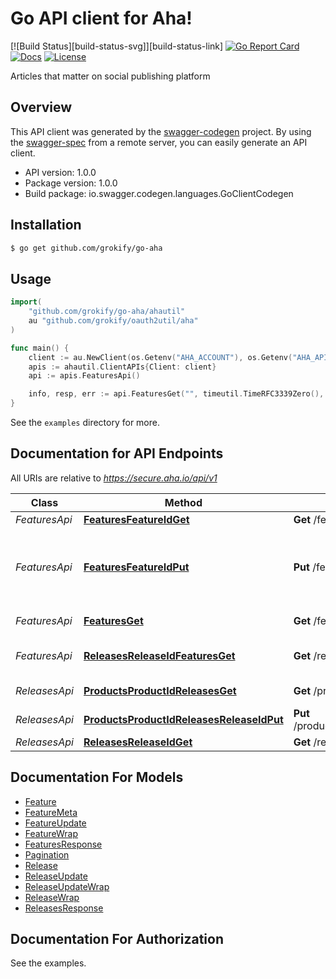 # Go API client for Aha!

[![Build Status][build-status-svg]][build-status-link]
[![Go Report Card][goreport-svg]][goreport-link]
[![Docs][docs-godoc-svg]][docs-godoc-link]
[![License][license-svg]][license-link]

Articles that matter on social publishing platform

## Overview

This API client was generated by the [swagger-codegen](https://github.com/swagger-api/swagger-codegen) project.  By using the [swagger-spec](https://github.com/swagger-api/swagger-spec) from a remote server, you can easily generate an API client.

- API version: 1.0.0
- Package version: 1.0.0
- Build package: io.swagger.codegen.languages.GoClientCodegen

## Installation

```bash
$ go get github.com/grokify/go-aha
```

## Usage

```go
import(
	"github.com/grokify/go-aha/ahautil"
	au "github.com/grokify/oauth2util/aha"
)

func main() {
	client := au.NewClient(os.Getenv("AHA_ACCOUNT"), os.Getenv("AHA_API_KEY"))
	apis := ahautil.ClientAPIs{Client: client}
	api := apis.FeaturesApi()

	info, resp, err := api.FeaturesGet("", timeutil.TimeRFC3339Zero(), "", "", 1, 500)
}
```

See the `examples` directory for more.

## Documentation for API Endpoints

All URIs are relative to *https://secure.aha.io/api/v1*

Class | Method | HTTP request | Description
------------ | ------------- | ------------- | -------------
*FeaturesApi* | [**FeaturesFeatureIdGet**](docs/FeaturesApi.md#featuresfeatureidget) | **Get** /features/{feature_id} | 
*FeaturesApi* | [**FeaturesFeatureIdPut**](docs/FeaturesApi.md#featuresfeatureidput) | **Put** /features/{feature_id} | Update a feature&#39;s custom fields with tag-like value
*FeaturesApi* | [**FeaturesGet**](docs/FeaturesApi.md#featuresget) | **Get** /features | Get all features
*FeaturesApi* | [**ReleasesReleaseIdFeaturesGet**](docs/FeaturesApi.md#releasesreleaseidfeaturesget) | **Get** /releases/{release_id}/features | Get all features for a release
*ReleasesApi* | [**ProductsProductIdReleasesGet**](docs/ReleasesApi.md#productsproductidreleasesget) | **Get** /products/{product_id}/releases | Releases API
*ReleasesApi* | [**ProductsProductIdReleasesReleaseIdPut**](docs/ReleasesApi.md#productsproductidreleasesreleaseidput) | **Put** /products/{product_id}/releases/{release_id} | Update a release
*ReleasesApi* | [**ReleasesReleaseIdGet**](docs/ReleasesApi.md#releasesreleaseidget) | **Get** /releases/{release_id} | 


## Documentation For Models

 - [Feature](docs/Feature.md)
 - [FeatureMeta](docs/FeatureMeta.md)
 - [FeatureUpdate](docs/FeatureUpdate.md)
 - [FeatureWrap](docs/FeatureWrap.md)
 - [FeaturesResponse](docs/FeaturesResponse.md)
 - [Pagination](docs/Pagination.md)
 - [Release](docs/Release.md)
 - [ReleaseUpdate](docs/ReleaseUpdate.md)
 - [ReleaseUpdateWrap](docs/ReleaseUpdateWrap.md)
 - [ReleaseWrap](docs/ReleaseWrap.md)
 - [ReleasesResponse](docs/ReleasesResponse.md)

## Documentation For Authorization

See the examples.

 [goreport-svg]: https://goreportcard.com/badge/github.com/grokify/go-aha
 [goreport-link]: https://goreportcard.com/report/github.com/grokify/go-aha
 [docs-godoc-svg]: https://img.shields.io/badge/docs-godoc-blue.svg
 [docs-godoc-link]: https://godoc.org/github.com/grokify/go-aha
 [license-svg]: https://img.shields.io/badge/license-MIT-blue.svg
 [license-link]: https://github.com/grokify/go-aha/blob/master/LICENSE


